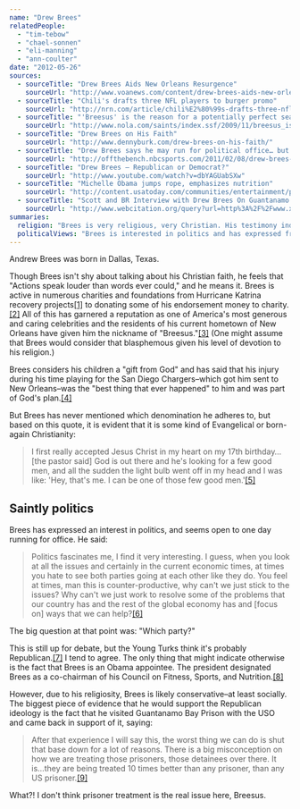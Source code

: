 ```yaml
---
name: "Drew Brees"
relatedPeople:
  - "tim-tebow"
  - "chael-sonnen"
  - "eli-manning"
  - "ann-coulter"
date: "2012-05-26"
sources:
  - sourceTitle: "Drew Brees Aids New Orleans Resurgence"
    sourceUrl: "http://www.voanews.com/content/drew-brees-aids-new-orleans-resurgence-83602622/163342.html"
  - sourceTitle: "Chili's drafts three NFL players to burger promo"
    sourceUrl: "http://nrn.com/article/chili%E2%80%99s-drafts-three-nfl-players-burger-promo"
  - sourceTitle: "'Breesus' is the reason for a potentially perfect season"
    sourceUrl: "http://www.nola.com/saints/index.ssf/2009/11/breesus_is_the_reason_for_the.html"
  - sourceTitle: "Drew Brees on His Faith"
    sourceUrl: "http://www.dennyburk.com/drew-brees-on-his-faith/"
  - sourceTitle: "Drew Brees says he may run for political office… but as a Democrat or a Republican"
    sourceUrl: "http://offthebench.nbcsports.com/2011/02/08/drew-brees-says-he-might-run-for-political-office-but-as-a-democrat-or-a-republican/"
  - sourceTitle: "Drew Brees – Republican or Democrat?"
    sourceUrl: "http://www.youtube.com/watch?v=dbYAGUabSXw"
  - sourceTitle: "Michelle Obama jumps rope, emphasizes nutrition"
    sourceUrl: "http://content.usatoday.com/communities/entertainment/post/2010/06/michelle-obama-jumps-rope-emphasizes-nutrition-/1#.T7_C1L_hHR0"
  - sourceTitle: "Scott and BR Interview with Drew Brees On Guantanamo Bay"
    sourceUrl: "http://www.webcitation.org/query?url=http%3A%2F%2Fwww.xxsportsradio.com%2Fpages%2Flanding%3FTranscript-of-Drew-Brees-Interview-709%3D1%26blockID%3D63805%26feedID%3D2904&date=2009-08-03"
summaries:
  religion: "Brees is very religious, very Christian. His testimony indicates that he adheres to the Evangelical or born-again variety of Christianity."
  politicalViews: "Brees is interested in politics and has expressed frustration with partisan squabbles. But when it comes down to it, he's probably a Republican--and a conservative at that."
---
```


Andrew Brees was born in Dallas, Texas.

Though Brees isn't shy about talking about his Christian faith, he feels that "Actions speak louder than words ever could," and he means it. Brees is active in numerous charities and foundations from Hurricane Katrina recovery projects<a class="source-citation" href="#http%3A%2F%2Fwww.voanews.com%2Fcontent%2Fdrew-brees-aids-new-orleans-resurgence-83602622%2F163342.html" title="Drew Brees Aids New Orleans Resurgence">[1]</a> to donating some of his endorsement money to charity.<a class="source-citation" href="#http%3A%2F%2Fnrn.com%2Farticle%2Fchili%25E2%2580%2599s-drafts-three-nfl-players-burger-promo" title="Chili&apos;s drafts three NFL players to burger promo">[2]</a> All of this has garnered a reputation as one of America's most generous and caring celebrities and the residents of his current hometown of New Orleans have given him the nickname of "Breesus."<a class="source-citation" href="#http%3A%2F%2Fwww.nola.com%2Fsaints%2Findex.ssf%2F2009%2F11%2Fbreesus_is_the_reason_for_the.html" title="&apos;Breesus&apos; is the reason for a potentially perfect season">[3]</a> (One might assume that Brees would consider that blasphemous given his level of devotion to his religion.)

Brees considers his children a "gift from God" and has said that his injury during his time playing for the San Diego Chargers–which got him sent to New Orleans–was the "best thing that ever happened" to him and was part of God's plan.<a class="source-citation" href="#http%3A%2F%2Fwww.dennyburk.com%2Fdrew-brees-on-his-faith%2F" title="Drew Brees on His Faith">[4]</a>

But Brees has never mentioned which denomination he adheres to, but based on this quote, it is evident that it is some kind of Evangelical or born-again Christianity:

>I first really accepted Jesus Christ in my heart on my 17th birthday… [the pastor said] God is out there and he's looking for a few good men, and all the sudden the light bulb went off in my head and I was like: 'Hey, that's me. I can be one of those few good men.'<a class="source-citation" href="#http%3A%2F%2Fwww.dennyburk.com%2Fdrew-brees-on-his-faith%2F" title="Drew Brees on His Faith">[5]</a>

## Saintly politics

Brees has expressed an interest in politics, and seems open to one day running for office. He said:

>Politics fascinates me, I find it very interesting. I guess, when you look at all the issues and certainly in the current economic times, at times you hate to see both parties going at each other like they do. You feel at times, man this is counter-productive, why can't we just stick to the issues? Why can't we just work to resolve some of the problems that our country has and the rest of the global economy has and [focus on] ways that we can help?<a class="source-citation" href="#http%3A%2F%2Foffthebench.nbcsports.com%2F2011%2F02%2F08%2Fdrew-brees-says-he-might-run-for-political-office-but-as-a-democrat-or-a-republican%2F" title="Drew Brees says he may run for political office… but as a Democrat or a Republican">[6]</a>

The big question at that point was: "Which party?"

This is still up for debate, but the Young Turks think it's probably Republican.<a class="source-citation" href="#http%3A%2F%2Fwww.youtube.com%2Fwatch%3Fv%3DdbYAGUabSXw" title="Drew Brees – Republican or Democrat?">[7]</a> I tend to agree. The only thing that might indicate otherwise is the fact that Brees is an Obama appointee. The president designated Brees as a co-chairman of his Council on Fitness, Sports, and Nutrition.<a class="source-citation" href="#http%3A%2F%2Fcontent.usatoday.com%2Fcommunities%2Fentertainment%2Fpost%2F2010%2F06%2Fmichelle-obama-jumps-rope-emphasizes-nutrition-%2F1%23.T7_C1L_hHR0" title="Michelle Obama jumps rope, emphasizes nutrition">[8]</a>

However, due to his religiosity, Brees is likely conservative–at least socially. The biggest piece of evidence that he would support the Republican ideology is the fact that he visited Guantanamo Bay Prison with the USO and came back in support of it, saying:

>After that experience I will say this, the worst thing we can do is shut that base down for a lot of reasons. There is a big misconception on how we are treating those prisoners, those detainees over there. It is…they are being treated 10 times better than any prisoner, than any US prisoner.<a class="source-citation" href="#http%3A%2F%2Fwww.webcitation.org%2Fquery%3Furl%3Dhttp%253A%252F%252Fwww.xxsportsradio.com%252Fpages%252Flanding%253FTranscript-of-Drew-Brees-Interview-709%253D1%2526blockID%253D63805%2526feedID%253D2904%26date%3D2009-08-03" title="Scott and BR Interview with Drew Brees On Guantanamo Bay">[9]</a>

What?! I don't think prisoner treatment is the real issue here, Breesus.